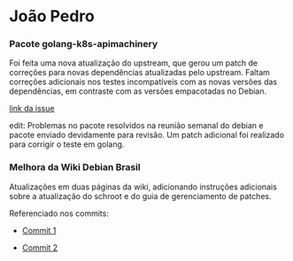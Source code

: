 # João Pedro

### Pacote golang-k8s-apimachinery

Foi feita uma nova atualização do upstream, que gerou um patch de correções para novas dependências atualizadas pelo upstream. Faltam correções adicionais nos testes incompatíveis com as novas versões das dependências, em contraste com as versões empacotadas no Debian.

[link da issue](https://salsa.debian.org/debian-brasil-team/docs/-/issues/333)

edit: Problemas no pacote resolvidos na reunião semanal do debian e pacote enviado devidamente para revisão. Um patch adicional foi realizado para corrigir o teste em golang.

### Melhora da Wiki Debian Brasil

Atualizações em duas páginas da wiki, adicionando instruções adicionais sobre a atualização do schroot e do guia de gerenciamento de patches.

Referenciado nos commits:

- [Commit 1](https://salsa.debian.org/debian-brasil-team/docs/-/commit/4aab0960b6cc54f704d82a1f8cb17fc8166ce428)

- [Commit 2](https://salsa.debian.org/debian-brasil-team/docs/-/commit/70f75ccb7b5a624b8e5d9028613c908ab48961d1)





